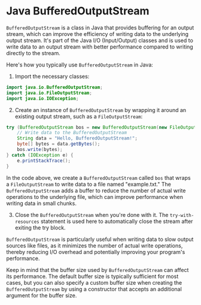 # Java BufferedOutputStream

`BufferedOutputStream` is a class in Java that provides buffering for an output stream, which can improve the efficiency of writing data to the underlying output stream. It's part of the Java I/O (Input/Output) classes and is used to write data to an output stream with better performance compared to writing directly to the stream.

Here's how you typically use `BufferedOutputStream` in Java:

1. Import the necessary classes:

```java
import java.io.BufferedOutputStream;
import java.io.FileOutputStream;
import java.io.IOException;
```

2. Create an instance of `BufferedOutputStream` by wrapping it around an existing output stream, such as a `FileOutputStream`:

```java
try (BufferedOutputStream bos = new BufferedOutputStream(new FileOutputStream("example.txt"))) {
    // Write data to the BufferedOutputStream
    String data = "Hello, BufferedOutputStream!";
    byte[] bytes = data.getBytes();
    bos.write(bytes);
} catch (IOException e) {
    e.printStackTrace();
}
```

In the code above, we create a `BufferedOutputStream` called `bos` that wraps a `FileOutputStream` to write data to a file named "example.txt." The `BufferedOutputStream` adds a buffer to reduce the number of actual write operations to the underlying file, which can improve performance when writing data in small chunks.

3. Close the `BufferedOutputStream` when you're done with it. The `try-with-resources` statement is used here to automatically close the stream after exiting the try block.

`BufferedOutputStream` is particularly useful when writing data to slow output sources like files, as it minimizes the number of actual write operations, thereby reducing I/O overhead and potentially improving your program's performance.

Keep in mind that the buffer size used by `BufferedOutputStream` can affect its performance. The default buffer size is typically sufficient for most cases, but you can also specify a custom buffer size when creating the `BufferedOutputStream` by using a constructor that accepts an additional argument for the buffer size.